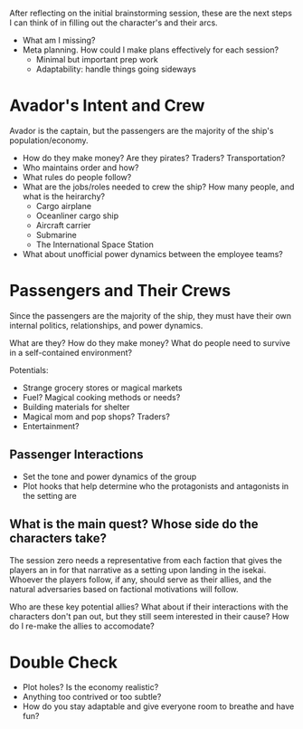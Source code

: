 After reflecting on the initial brainstorming session, these are the next steps I can think of in filling out the character's and their arcs.

- What am I missing?
- Meta planning. How could I make plans effectively for each session?
	- Minimal but important prep work
	- Adaptability: handle things going sideways

# Avador's Intent and Crew

Avador is the captain, but the passengers are the majority of the ship's population/economy.
- How do they make money? Are they pirates? Traders? Transportation?
- Who maintains order and how?
- What rules do people follow?
- What are the jobs/roles needed to crew the ship? How many people, and what is the heirarchy?
	- Cargo airplane
	- Oceanliner cargo ship
	- Aircraft carrier
	- Submarine
	- The International Space Station
- What about unofficial power dynamics between the employee teams?

# Passengers and Their Crews

Since the passengers are the majority of the ship, they must have their own internal politics, relationships, and power dynamics.

What are they? How do they make money? What do people need to survive in a self-contained environment?

Potentials:
- Strange grocery stores or magical markets
- Fuel? Magical cooking methods or needs?
- Building materials for shelter
- Magical mom and pop shops? Traders?
- Entertainment?

## Passenger Interactions

- Set the tone and power dynamics of the group
- Plot hooks that help determine who the protagonists and antagonists in the setting are

## What is the main quest? Whose side do the characters take?

The session zero needs a representative from each faction that gives the players an in for that narrative as a setting upon landing in the isekai. Whoever the players follow, if any, should serve as their allies, and the natural adversaries based on factional motivations will follow.

Who are these key potential allies? What about if their interactions with the characters don't pan out, but they still seem interested in their cause? How do I re-make the allies to accomodate?

# Double Check

- Plot holes? Is the economy realistic?
- Anything too contrived or too subtle?
- How do you stay adaptable and give everyone room to breathe and have fun?